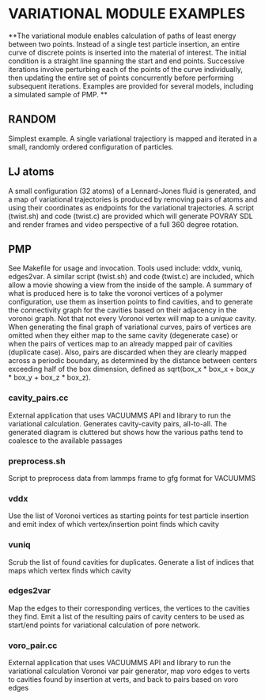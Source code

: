 # VARIATIONAL MODULE EXAMPLES 

**The variational module enables calculation of paths of least energy between two points. Instead of a single test particle insertion, an entire curve of discrete points is inserted into the material of interest. The initial condition is a straight line spanning the start and end points. Successive iterations involve perturbing each of the points of the curve individually, then updating the entire set of points concurrently before performing subsequent iterations. Examples are provided for several models, including a simulated sample of PMP. **

## RANDOM

Simplest example. A single variational trajectiory is mapped and iterated in a small, randomly ordered configuration of particles. 

## LJ atoms

A small configuration (32 atoms) of a Lennard-Jones fluid is generated, and a map of variational trajectories is produced by removing pairs of atoms and using their coordinates as endpoints for the variational trajectories. A script (twist.sh) and code (twist.c) are provided which will generate POVRAY SDL and render frames and video perspective of a full 360 degree rotation.

## PMP

See Makefile for usage and invocation. Tools used include: vddx, vuniq, edges2var. A similar script (twist.sh) and code (twist.c) are included, which allow a movie showing a view from the inside of the sample.
A summary of what is produced here is to take the voronoi vertices of a polymer configuration, use them as insertion points to find cavities, and to generate the connectivity graph for the cavities based on their adjacency in the voronoi graph. Not that not every Voronoi vertex will map to a *unique* cavity. When generating the final graph of variational curves, pairs of vertices are omitted when they either map to the same cavity (degenerate case) or when the pairs of vertices map to an already mapped pair of cavities (duplicate case). Also, pairs are discarded when they are clearly mapped across a periodic boundary, as determined by the distance between centers exceeding half of the box dimension, defined as sqrt(box_x * box_x + box_y * box_y + box_z * box_z).

### cavity_pairs.cc 

External application that uses VACUUMMS API and library to run the variational calculation. Generates cavity-cavity pairs, all-to-all. The generated diagram is cluttered but shows how the various paths tend to coalesce to the available passages

### preprocess.sh    

Script to preprocess data from lammps frame to gfg format for VACUUMMS

### vddx 

Use the list of Voronoi vertices as starting points for test particle insertion and emit index of which vertex/insertion point finds which cavity

### vuniq 

Scrub the list of found cavities for duplicates. Generate a list of indices that maps which vertex finds which cavity

### edges2var 

Map the edges to their corresponding vertices, the vertices to the cavities they find.  Emit a list of the resulting pairs of cavity centers to be used as start/end points for variational calculation of pore network. 

### voro_pair.cc

External application that uses VACUUMMS API and library to run the variational calculation Voronoi var pair generator, map voro edges to verts to cavities found by insertion at verts, and back to pairs based on voro edges

